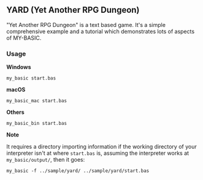 ## YARD (Yet Another RPG Dungeon)

"Yet Another RPG Dungeon" is a text based game. It's a simple comprehensive example and a tutorial which demonstrates lots of aspects of MY-BASIC.

### Usage

**Windows**

	my_basic start.bas

**macOS**

	my_basic_mac start.bas

**Others**

	my_basic_bin start.bas

**Note**

It requires a directory importing information if the working directory of your interpreter isn't at where `start.bas` is, assuming the interpreter works at `my_basic/output/`, then it goes:

	my_basic -f ../sample/yard/ ../sample/yard/start.bas
